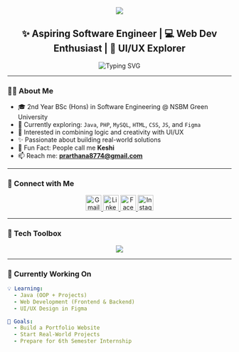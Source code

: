 <!-- README.md for Prarthana Karunasena -->

<!-- 👋 Professional Header -->
<p align="center">
  <img src="https://capsule-render.vercel.app/api?type=wave&color=0f2027,203a43,2c5364&height=200&section=header&text=Hi%20I'm%20Prarthana%20Karunasena!%20👋&fontSize=34&fontColor=ffffff" />
</p>

<h2 align="center">✨ Aspiring Software Engineer | 💻 Web Dev Enthusiast | 🎨 UI/UX Explorer</h2>

<p align="center">
  <img src="https://readme-typing-svg.demolab.com?font=Fira+Code&weight=500&pause=1000&color=F58CFD&center=true&vCenter=true&width=435&lines=I'm+Prarthana+aka+Keshi+🌸;Building+Ideas+into+Code+💡;Java+%7C+Web+Dev+%7C+UI%2FUX+Design" alt="Typing SVG" />
</p>

---

### 👩‍💻 About Me

- 🎓 2nd Year BSc (Hons) in Software Engineering @ NSBM Green University  
- 🌱 Currently exploring: `Java`, `PHP`, `MySQL`, `HTML`, `CSS`, `JS`, and `Figma`  
- 🎨 Interested in combining logic and creativity with UI/UX  
- ✨ Passionate about building real-world solutions  
- 🦄 Fun Fact: People call me **Keshi**  
- 📫 Reach me: **prarthana8774@gmail.com**

---

### 💼 Connect with Me

<p align="center">
  <a href="mailto:prarthana8774@gmail.com" target="_blank">
    <img src="https://cdn.jsdelivr.net/gh/devicons/devicon/icons/google/google-original.svg" width="35" height="35" alt="Gmail" />
  </a>
  <a href="https://www.linkedin.com/in/prarthana-karunasena/" target="_blank">
    <img src="https://cdn.jsdelivr.net/gh/devicons/devicon/icons/linkedin/linkedin-original.svg" width="35" height="35" alt="LinkedIn" />
  </a>
  <a href="https://www.facebook.com/yourusername" target="_blank">
    <img src="https://cdn.jsdelivr.net/gh/devicons/devicon/icons/facebook/facebook-original.svg" width="35" height="35" alt="Facebook" />
  </a>
  <a href="https://www.instagram.com/yourusername" target="_blank">
    <img src="https://upload.wikimedia.org/wikipedia/commons/a/a5/Instagram_icon.png" width="35" height="35" alt="Instagram" />
  </a>
</p>

---

### 🧰 Tech Toolbox

<p align="center">
  <img src="https://skillicons.dev/icons?i=html,css,js,php,mysql,java,figma,vscode,github,netbeans" />
</p>

---

### 🔭 Currently Working On

```yaml
💡 Learning:
  - Java (OOP + Projects)
  - Web Development (Frontend & Backend)
  - UI/UX Design in Figma

🎯 Goals:
  - Build a Portfolio Website
  - Start Real-World Projects
  - Prepare for 6th Semester Internship

 
